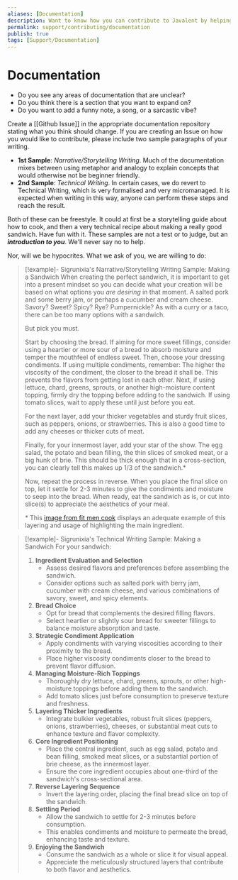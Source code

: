 ```yaml
---
aliases: [Documentation]
description: Want to know how you can contribute to Javalent by helping with
permalink: support/contributing/documentation
publish: true
tags: [Support/Documentation]
---
```


# Documentation

- Do you see any areas of documentation that are unclear?
- Do you think there is a section that you want to expand on?
- Do you want to add a funny note, a song, or a sarcastic vibe?

Create a [[Github Issue]] in the appropriate documentation repository stating what you think should change. If you are creating an Issue on how you would like to contribute, please include two sample paragraphs of your writing. 

- **1st Sample**: *Narrative/Storytelling Writing*. Much of the documentation mixes between using metaphor and analogy to explain concepts that would otherwise not be beginner friendly. 
- **2nd Sample**: *Technical Writing*. In certain cases, we do revert to Technical Writing, which is very formalised and very micromanaged. It is expected when writing in this way, anyone can perform these steps and reach the result. 

Both of these can be freestyle. It could at first be a storytelling guide about how to cook, and then a very technical recipe about making a really good sandwich. Have fun with it. These samples are not a test or to judge, but an ***introduction to you***. We'll never say no to help. 

Nor, will we be hypocrites. What we ask of you, we are willing to do:

> [!example]- Sigrunixia's Narrative/Storytelling Writing Sample: Making a Sandwich
> When creating the perfect sandwich, it is important to get into a present mindset so you can decide what your creation will be based on what options you *are desiring* in that moment. A salted pork and some berry jam, or perhaps a cucumber and cream cheese. Savory? Sweet? Spicy? Rye? Pumpernickle? As with a curry or a taco, there can be too many options with a sandwich. 
> 
> But pick you must.
> 
> Start by choosing the bread. If aiming for more sweet fillings, consider using a heartier or more sour of a bread to absorb moisture and temper the mouthfeel of endless sweet. Then, choose your dressing condiments. If using multiple condiments, remember: The higher the viscosity of the condiment, the closer to the bread it shall be. This prevents the flavors from getting lost in each other. Next, if using lettuce, chard, greens, sprouts, or another high-moisture content topping, firmly dry the topping before adding to the sandwich. If using tomato slices, wait to apply these until just before you eat. 
>
> For the next layer, add your thicker vegetables and sturdy fruit slices, such as peppers, onions, or strawberries. This is also a good time to add any cheeses or thicker cuts of meat.
>
> Finally, for your innermost layer, add your star of the show. The egg salad, the potato and bean filling, the thin slices of smoked meat, or a big hunk of brie. This should be thick enough that in a cross-section, you can clearly tell this makes up 1/3 of the sandwich.\* 
>
> Now, repeat the process in reverse. When you place the final slice on top, let it settle for 2-3 minutes to give the condiments and moisture to seep into the bread. When ready, eat the sandwich as is, or cut into slice(s) to appreciate the aesthetics of your meal.
> 
> \* This [image from fit men cook](https://fitmencook.com/wp-content/uploads/2023/05/How-to-Make-a-Perfect-Sandwich-710x600.jpg.webp) displays an adequate example of this layering and usage of highlighting the main ingredient.
>

> [!example]- Sigrunixia's Technical Writing Sample: Making a Sandwich
> For your sandwich: 
> 1. **Ingredient Evaluation and Selection**
>     - Assess desired flavors and preferences before assembling the sandwich.
>     - Consider options such as salted pork with berry jam, cucumber with cream cheese, and various combinations of savory, sweet, and spicy elements.
> 2. **Bread Choice**
>     - Opt for bread that complements the desired filling flavors.
>     - Select heartier or slightly sour bread for sweeter fillings to balance moisture absorption and taste.
> 3. **Strategic Condiment Application**
>     - Apply condiments with varying viscosities according to their proximity to the bread.
>     - Place higher viscosity condiments closer to the bread to prevent flavor diffusion.
> 4. **Managing Moisture-Rich Toppings**
>     - Thoroughly dry lettuce, chard, greens, sprouts, or other high-moisture toppings before adding them to the sandwich.
>     - Add tomato slices just before consumption to preserve texture and freshness.
> 5. **Layering Thicker Ingredients**
>     - Integrate bulkier vegetables, robust fruit slices (peppers, onions, strawberries), cheeses, or substantial meat cuts to enhance texture and flavor complexity.
> 6. **Core Ingredient Positioning**
>     - Place the central ingredient, such as egg salad, potato and bean filling, smoked meat slices, or a substantial portion of brie cheese, as the innermost layer.
>     - Ensure the core ingredient occupies about one-third of the sandwich's cross-sectional area.
> 7. **Reverse Layering Sequence**
>     - Invert the layering order, placing the final bread slice on top of the sandwich.
> 8. **Settling Period**
>     - Allow the sandwich to settle for 2-3 minutes before consumption.
>     - This enables condiments and moisture to permeate the bread, enhancing taste and texture.
> 9. **Enjoying the Sandwich**
>     - Consume the sandwich as a whole or slice it for visual appeal.
>     - Appreciate the meticulously structured layers that contribute to both flavor and aesthetics.
